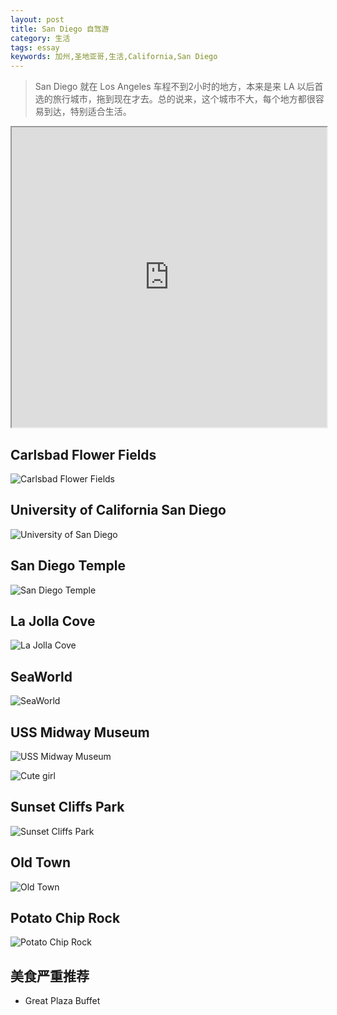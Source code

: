 ```yaml
---
layout: post
title: San Diego 自驾游
category: 生活
tags: essay
keywords: 加州,圣地亚哥,生活,California,San Diego
---
```


> San Diego 就在 Los Angeles 车程不到2小时的地方，本来是来 LA 以后首选的旅行城市，拖到现在才去。总的说来，这个城市不大，每个地方都很容易到达，特别适合生活。

<iframe src="https://www.google.com/maps/d/u/0/embed?mid=1i4ygqIUA64JFqT8JCkdKUciF4go" width="100%" height="480"></iframe>

## Carlsbad Flower Fields

![Carlsbad Flower Fields](http://7u2ho6.com1.z0.glb.clouddn.com/life-carlsbad-flower-fields.png)

## University of California San Diego

![University of San Diego](http://7u2ho6.com1.z0.glb.clouddn.com/life-university-of-san-diego.png)

## San Diego Temple

![San Diego Temple](http://7u2ho6.com1.z0.glb.clouddn.com/life-san-diego-temple.png)

## La Jolla Cove

![La Jolla Cove](http://7u2ho6.com1.z0.glb.clouddn.com/life-la-jolla-cove.png)

## SeaWorld

![SeaWorld](http://7u2ho6.com1.z0.glb.clouddn.com/life-seaworld-san-diego.png)

## USS Midway Museum

![USS Midway Museum](http://7u2ho6.com1.z0.glb.clouddn.com/life-uss-midway-museum.png)

![Cute girl](http://7u2ho6.com1.z0.glb.clouddn.com/life-cute-girl.png)

## Sunset Cliffs Park

![Sunset Cliffs Park](http://7u2ho6.com1.z0.glb.clouddn.com/life-sunset-cliffs-park.png)

## Old Town

![Old Town](http://7u2ho6.com1.z0.glb.clouddn.com/life-old-town.png)

## Potato Chip Rock

![Potato Chip Rock](http://7u2ho6.com1.z0.glb.clouddn.com/life-potato-chip-rock.png)

## 美食严重推荐

- Great Plaza Buffet


